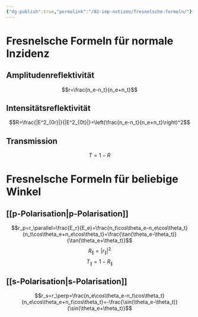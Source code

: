 ```yaml
---
{"dg-publish":true,"permalink":"/02-imp-notizen/fresnelsche-formeln/"}
---
```


# Fresnelsche Formeln für normale Inzidenz
## Amplitudenreflektivität
$$r=\frac{n_e-n_t}{n_e+n_t}$$
## Intensitätsreflektivität
$$R=\frac{|E^2_{0r}|}{|E^2_{0t}|}=\left(\frac{n_e-n_t}{n_e+n_t}\right)^2$$

## Transmission
$$T=1-R$$
# Fresnelsche Formeln für beliebige Winkel 
## [[p-Polarisation\|p-Polarisation]]
$$r_p=r_\parallel=\frac{E_r}{E_e}=\frac{n_t\cos\theta_e-n_e\cos\theta_t}{n_t\cos\theta_e+n_e\cos\theta_t}=\frac{\tan(\theta_e-\theta_t)}{\tan(\theta_e+\theta_t)}$$
$$R_\parallel=|r_\parallel|^2$$
$$T_\parallel=1-R_\parallel$$

## [[s-Polarisation\|s-Polarisation]]
$$r_s=r_\perp=\frac{n_e\cos\theta_e-n_t\cos\theta_t}{n_e\cos\theta_e+n_t\cos\theta_t}=-\frac{\sin(\theta_e-\theta_t)}{\sin(\theta_e+\theta_t)}$$
